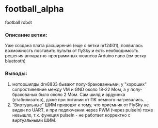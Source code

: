 # football_alpha
football robot

### Описание ветки:
Уже создана плата расширения (еще с ветки nrf24l01), появилась возможность поставить пульты от flySky и есть необходимость решения аппаратно-программных нюансов Arduino nano (см ветку bluetooth) 

### Выводы:
1) моторшилды drv8833 бывают полу-бракованными, у "хороших" сопростивелние между VM и GND около 18-22 Мом, а у полу-бракованых было около 2 Мом. Сам шилд и ардуинка (стабилизатор), даже при питании от ПК немного нагревались.
2) "Виртуальные" ШИМ приводят к тому, что приемник от FlySky не виден по UART, и при подлючении через PWM (через pulseIn) тоже невышло, т.к. функция pulseIn - не работает корректно с виртуальными ШИМ.

